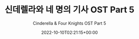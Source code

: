 ---
title: "신데렐라와 네 명의 기사 OST Part 5"
subtitle: "Cinderella & Four Knights OST Part 5"
description: "OST"
icon: "library_music"
weight: 6100000000
date: 2022-10-10T02:21:15+00:00
lastmod: 2022-10-10T02:21:15+00:00
draft: false
images: []
---